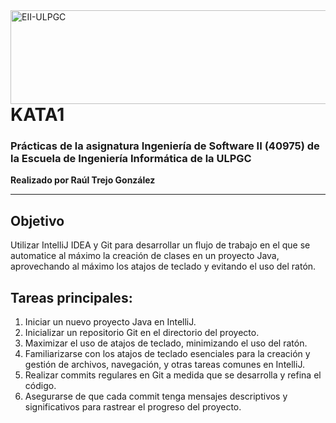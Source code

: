 <a href="https://www.eii.ulpgc.es" target="_blank">
  <img src="https://www.eii.ulpgc.es/sites/default/files/eii-acron-mod.png" alt="EII-ULPGC" style="float: right; width: 516px; height: 150px;" />
</a>

# KATA1
### Prácticas de la asignatura Ingeniería de Software II (40975) de la Escuela de Ingeniería Informática de la ULPGC  
**Realizado por Raúl Trejo González**

---

## Objetivo
Utilizar IntelliJ IDEA y Git para desarrollar un flujo de trabajo en el que se automatice al máximo la creación de clases en un proyecto Java, aprovechando al máximo los atajos de teclado y evitando el uso del ratón.

## Tareas principales:
1. Iniciar un nuevo proyecto Java en IntelliJ.
2. Inicializar un repositorio Git en el directorio del proyecto.
3. Maximizar el uso de atajos de teclado, minimizando el uso del ratón.
4. Familiarizarse con los atajos de teclado esenciales para la creación y gestión de archivos, navegación, y otras tareas comunes en IntelliJ.
5. Realizar commits regulares en Git a medida que se desarrolla y refina el código.
6. Asegurarse de que cada commit tenga mensajes descriptivos y significativos para rastrear el progreso del proyecto.

